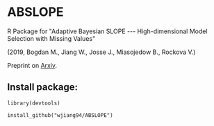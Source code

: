 # ABSLOPE

R Package for "Adaptive Bayesian SLOPE ---  High-dimensional Model Selection with Missing Values"

(2019, Bogdan M., Jiang W., Josse J., Miasojedow B., Rockova V.) 
 
Preprint on [Arxiv](https://arxiv.org/abs/1909.06631).

 
## Install package: 

`library(devtools)`

`install_github("wjiang94/ABSLOPE")`
 
